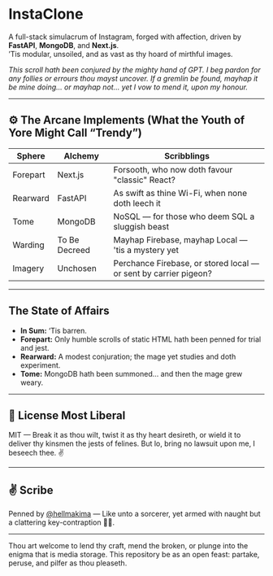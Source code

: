 # InstaClone

A full-stack simulacrum of Instagram, forged with affection, driven by **FastAPI**, **MongoDB**, and **Next.js**.  
’Tis modular, unsoiled, and as vast as thy hoard of mirthful images.

_*This scroll hath been conjured by the mighty hand of GPT. I beg pardon for any follies or errours thou mayst uncover. If a gremlin be found, mayhap it be mine doing… or mayhap not… yet I vow to mend it, upon my honour.*_

---

## ⚙️ The Arcane Implements (What the Youth of Yore Might Call “Trendy”)

| Sphere     | Alchemy      | Scribblings                                      |
|------------|--------------|--------------------------------------------------|
| Forepart   | Next.js      | Forsooth, who now doth favour "classic" React?   |
| Rearward   | FastAPI      | As swift as thine Wi-Fi, when none doth leech it |
| Tome       | MongoDB      | NoSQL — for those who deem SQL a sluggish beast  |
| Warding    | To Be Decreed| Mayhap Firebase, mayhap Local — 'tis a mystery yet |
| Imagery    | Unchosen     | Perchance Firebase, or stored local — or sent by carrier pigeon? |

---

## The State of Affairs

- **In Sum:** ‘Tis barren.
- **Forepart:** Only humble scrolls of static HTML hath been penned for trial and jest.
- **Rearward:** A modest conjuration; the mage yet studies and doth experiment.
- **Tome:** MongoDB hath been summoned… and then the mage grew weary.

---

## 📜 License Most Liberal

MIT — Break it as thou wilt, twist it as thy heart desireth, or wield it to deliver thy kinsmen the jests of felines. But lo, bring no lawsuit upon me, I beseech thee. ✌️

---

## ✌️ Scribe

Penned by [@hellmakima](https://github.com/hellmakima) — Like unto a sorcerer, yet armed with naught but a clattering key-contraption 🧙‍♂️.

---

Thou art welcome to lend thy craft, mend the broken, or plunge into the enigma that is media storage. This repository be as an open feast: partake, peruse, and pilfer as thou pleaseth.
